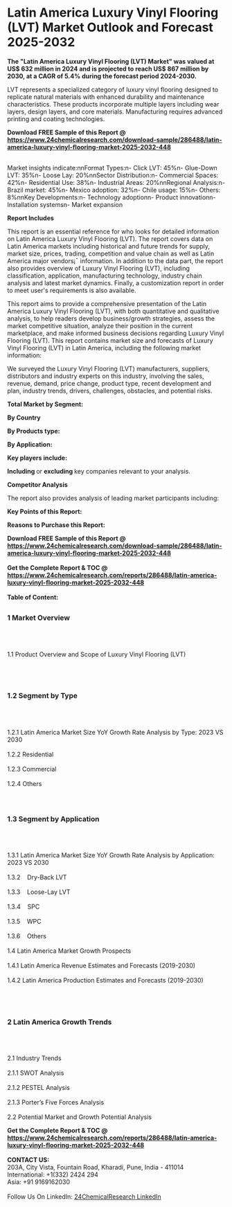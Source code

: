 <h1>Latin America Luxury Vinyl Flooring (LVT) Market Outlook and Forecast 2025-2032</h1><p><strong>The "Latin America Luxury Vinyl Flooring (LVT) Market" was valued at US$ 632 million in 2024 and is projected to reach US$ 867 million by 2030, at a CAGR of 5.4% during the forecast period 2024-2030.</strong></p><p>
</p><p>LVT represents a specialized category of luxury vinyl flooring designed to replicate natural materials with enhanced durability and maintenance characteristics. These products incorporate multiple layers including wear layers, design layers, and core materials. Manufacturing requires advanced printing and coating technologies.</p><div><b>Download FREE Sample of this Report @ 
            <a href="https://www.24chemicalresearch.com/download-sample/286488/latin-america-luxury-vinyl-flooring-market-2025-2032-448">
            https://www.24chemicalresearch.com/download-sample/286488/latin-america-luxury-vinyl-flooring-market-2025-2032-448</a></b></div><br><p>
Market insights indicate:nnFormat Types:n- Click LVT: 45%n- Glue-Down LVT: 35%n- Loose Lay: 20%nnSector Distribution:n- Commercial Spaces: 42%n- Residential Use: 38%n- Industrial Areas: 20%nnRegional Analysis:n- Brazil market: 45%n- Mexico adoption: 32%n- Chile usage: 15%n- Others: 8%nnKey Developments:n- Technology adoptionn- Product innovationn- Installation systemsn- Market expansion</p><p>
</p><p><strong>Report Includes</strong></p><p>
</p><p>This report is an essential reference for who looks for detailed information on Latin America Luxury Vinyl Flooring (LVT). The report covers data on Latin America markets including historical and future trends for supply, market size, prices, trading, competition and value chain as well as Latin America major vendors¡¯ information. In addition to the data part, the report also provides overview of Luxury Vinyl Flooring (LVT), including classification, application, manufacturing technology, industry chain analysis and latest market dynamics. Finally, a customization report in order to meet user's requirements is also available.</p><p>
</p><p>This report aims to provide a comprehensive presentation of the Latin America Luxury Vinyl Flooring (LVT), with both quantitative and qualitative analysis, to help readers develop business/growth strategies, assess the market competitive situation, analyze their position in the current marketplace, and make informed business decisions regarding Luxury Vinyl Flooring (LVT). This report contains market size and forecasts of Luxury Vinyl Flooring (LVT) in Latin America, including the following market information:</p><p>
We surveyed the Luxury Vinyl Flooring (LVT) manufacturers, suppliers, distributors and industry experts on this industry, involving the sales, revenue, demand, price change, product type, recent development and plan, industry trends, drivers, challenges, obstacles, and potential risks.</p><p>
</p><p><strong>Total Market by Segment:</strong></p><p>
<strong>By Country</strong></p><p>
</p><p>
<strong>By Products type:</strong></p><p>
</p><p>
<strong>By Application:</strong></p><p>
</p><p>
<strong>Key players include:</strong></p><p>
</p><p>
</p><p><strong>Including </strong>or <strong>excluding </strong>key companies relevant to your analysis.</p><p>
<strong>Competitor Analysis</strong></p><p>
</p><p>The report also provides analysis of leading market participants including:</p><p>
</p><p>
</p><p><strong>Key Points of this Report:</strong></p><p>
</p><p>
</p><p><strong>Reasons to Purchase this Report:</strong></p><p>
</p><div><b>Download FREE Sample of this Report @ 
            <a href="https://www.24chemicalresearch.com/download-sample/286488/latin-america-luxury-vinyl-flooring-market-2025-2032-448">
            https://www.24chemicalresearch.com/download-sample/286488/latin-america-luxury-vinyl-flooring-market-2025-2032-448</a></b></div><br><div><b>Get the Complete Report & TOC @ 
            <a href="https://www.24chemicalresearch.com/reports/286488/latin-america-luxury-vinyl-flooring-market-2025-2032-448">
            https://www.24chemicalresearch.com/reports/286488/latin-america-luxury-vinyl-flooring-market-2025-2032-448</a></b></div><br>
            <b>Table of Content:</b><p><h2><span style="font-size:16px"><strong>1 Market Overview&nbsp;&nbsp; &nbsp;</strong></span></h2><br />
<br />
<p>1.1 Product Overview and Scope of Luxury Vinyl Flooring (LVT)&nbsp;</p><br />
<br />
<h2><strong><span style="font-size:16px">1.2 Segment by Type&nbsp;&nbsp; &nbsp;</span></strong></h2><br />
<br />
<p>1.2.1 Latin America Market Size YoY Growth Rate Analysis by Type: 2023 VS 2030&nbsp;&nbsp; &nbsp;<br /><br />
1.2.2 Residential&nbsp;&nbsp; &nbsp;<br /><br />
1.2.3 Commercial<br /><br />
1.2.4 Others<br /><br />
<br />
<h2><span style="font-size:16px"><strong>1.3 Segment by Application&nbsp;&nbsp;</strong></span></h2><br />
<br />
<p>1.3.1 Latin America Market Size YoY Growth Rate Analysis by Application: 2023 VS 2030&nbsp;&nbsp; &nbsp;<br /><br />
1.3.2&nbsp;&nbsp; &nbsp;Dry-Back LVT<br /><br />
1.3.3&nbsp;&nbsp; &nbsp;Loose-Lay LVT<br /><br />
1.3.4&nbsp;&nbsp; &nbsp;SPC<br /><br />
1.3.5&nbsp;&nbsp; &nbsp;WPC<br /><br />
1.3.6&nbsp;&nbsp; &nbsp;Others<br /><br />
1.4 Latin America Market Growth Prospects&nbsp;&nbsp; &nbsp;<br /><br />
1.4.1 Latin America Revenue Estimates and Forecasts (2019-2030)&nbsp;&nbsp; &nbsp;<br /><br />
1.4.2 Latin America Production Estimates and Forecasts (2019-2030)&nbsp;&nbsp;</p><br />
<br />
<h2><span style="font-size:16px"><strong>2 Latin America Growth Trends&nbsp;&nbsp; &nbsp;</strong></span></h2><br />
<br />
<p>2.1 Industry Trends&nbsp;&nbsp; &nbsp;<br /><br />
2.1.1 SWOT Analysis&nbsp;&nbsp; &nbsp;<br /><br />
2.1.2 PESTEL Analysis&nbsp;&nbsp; &nbsp;<br /><br />
2.1.3 Porter&rsquo;s Five Forces Analysis&nbsp;&nbsp; &nbsp;<br /><br />
2.2 Potential Market and Growth Potential Analysis&nbsp;&nbsp;</p><div><b>Get the Complete Report & TOC @ 
            <a href="https://www.24chemicalresearch.com/reports/286488/latin-america-luxury-vinyl-flooring-market-2025-2032-448">
            https://www.24chemicalresearch.com/reports/286488/latin-america-luxury-vinyl-flooring-market-2025-2032-448</a></b></div><br><b>CONTACT US:</b><br>
            203A, City Vista, Fountain Road, Kharadi, Pune, India - 411014<br>
            International: +1(332) 2424 294<br>
            Asia: +91 9169162030 <br><br>
            Follow Us On LinkedIn: <a href="https://www.linkedin.com/company/24chemicalresearch/">24ChemicalResearch LinkedIn</a>